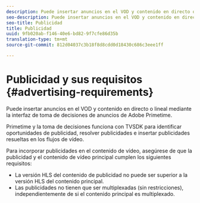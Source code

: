 ```yaml
---
description: Puede insertar anuncios en el VOD y contenido en directo o lineal mediante la interfaz de toma de decisiones de anuncios de Adobe Primetime.
seo-description: Puede insertar anuncios en el VOD y contenido en directo o lineal mediante la interfaz de toma de decisiones de anuncios de Adobe Primetime.
seo-title: Publicidad
title: Publicidad
uuid: 9fb020ab-f146-40e6-bd82-9f7cfe86d35b
translation-type: tm+mt
source-git-commit: 812d04037c3b18f8d8cdd0d18430c686c3eee1ff

---
```



# Publicidad y sus requisitos {#advertising-requirements}

Puede insertar anuncios en el VOD y contenido en directo o lineal mediante la interfaz de toma de decisiones de anuncios de Adobe Primetime.

Primetime y la toma de decisiones funciona con TVSDK para identificar oportunidades de publicidad, resolver publicidades e insertar publicidades resueltas en los flujos de vídeo.

Para incorporar publicidades en el contenido de vídeo, asegúrese de que la publicidad y el contenido de vídeo principal cumplen los siguientes requisitos:

* La versión HLS del contenido de publicidad no puede ser superior a la versión HLS del contenido principal.
* Las publicidades no tienen que ser multiplexadas (sin restricciones), independientemente de si el contenido principal es multiplexado.